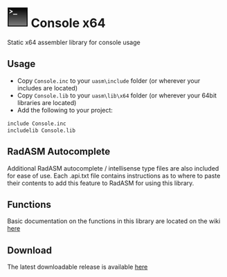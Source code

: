 # ![](../../assets/Console.png) Console x64

Static x64 assembler library for console usage

## Usage

* Copy `Console.inc` to your `uasm\include` folder (or wherever your includes are located)
* Copy `Console.lib` to your `uasm\lib\x64` folder (or wherever your 64bit libraries are located)
* Add the following to your project:
```assembly
include Console.inc
includelib Console.lib
```

## RadASM Autocomplete
Additional RadASM autocomplete / intellisense type files are also included for ease of use. Each .api.txt file contains instructions as to where to paste their contents to add this feature to RadASM for using this library.

## Functions

Basic documentation on the functions in this library are located on the wiki [here](https://github.com/mrfearless/libraries/wiki/Console-x64-Functions)

## Download

The latest downloadable release is available [here](https://github.com/mrfearless/libraries/blob/master/releases/Console_x64.zip?raw=true)